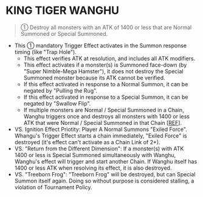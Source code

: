 # KING TIGER WANGHU

> ① Destroy all monsters with an ATK of 1400 or less that are Normal Summoned or Special Summoned.

*   This ① mandatory Trigger Effect activates in the Summon response timing (like "Trap Hole").
    *   This effect verifies ATK at resolution, and includes all ATK modifiers.
    *   This effect activates if a monster(s) is Summoned face-down (by "Super Nimble-Mega Hamster"), it does not destroy the Special Summoned monster because its ATK cannot be verified.
    *   If this effect activated in response to a Normal Summon, it can be negated by "Pulling the Rug".
    *   If this effect activated in response to a Special Summon, it can be negated by "Swallow Flip".
    *   If multiple monsters are Normal / Special Summoned in a Chain, Wanghu triggers once and destroys all monsters with 1400 or less ATK that were Normal / Special Summoned in that Chain \[[REF](https://www.pojo.biz/board/showpost.php?p=28892642&postcount=5)\].
*   VS. Ignition Effect Priotity: Player A Normal Summons "Exiled Force". Whangu's Trigger Effect starts a chain immediately, "Exiled Force" is destroyed (it's effect can't activate as a Chain Link of 2+).
*   VS. "Return from the Different Dimension": If a monster(s) with ATK 1400 or less is Special Summoned simultaneously with Wanghu, Wanghu's effect will trigger and start another Chain. If Wanghu itself has 1400 or less ATK when resolving its effect, it is also destroyed.
*   VS. "Treeborn Frog": "Treeborn Frog" will be destroyed, but can Special Summon itself again. Doing so without purpose is considered stalling, a violation of Tournament Policy.
